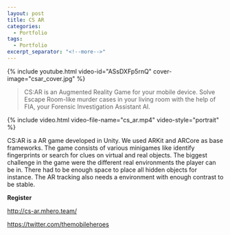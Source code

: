 ```yaml
---
layout: post
title: CS AR
categories:
  - Portfolio
tags:
  - Portfolio
excerpt_separator: "<!--more-->"
---
```


{% include youtube.html video-id="ASsDXFp5rnQ" cover-image="csar_cover.jpg" %}

> CS:AR is an Augmented Reality Game for your mobile device. Solve Escape Room-like murder cases in your living room with the help of FIA, your Forensic Investigation Assistant AI.

{% include video.html video-file-name="cs_ar.mp4" video-style="portrait" %}

CS:AR is a AR game developed in Unity. We used ARKit and ARCore as base frameworks. The game consists of various minigames like identify fingerprints or search for clues on virtual and real objects. The biggest challenge in the game were the different real environments the player can be in. There had to be enough space to place all hidden objects for instance. The AR tracking also needs a environment with enough contrast to be stable.


**Register**

<http://cs-ar.mhero.team/>

<https://twitter.com/themobileheroes>
